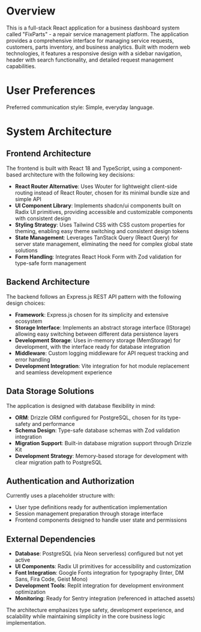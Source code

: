 # Overview

This is a full-stack React application for a business dashboard system called "FixParts" - a repair service management platform. The application provides a comprehensive interface for managing service requests, customers, parts inventory, and business analytics. Built with modern web technologies, it features a responsive design with a sidebar navigation, header with search functionality, and detailed request management capabilities.

# User Preferences

Preferred communication style: Simple, everyday language.

# System Architecture

## Frontend Architecture
The frontend is built with React 18 and TypeScript, using a component-based architecture with the following key decisions:

- **React Router Alternative**: Uses Wouter for lightweight client-side routing instead of React Router, chosen for its minimal bundle size and simple API
- **UI Component Library**: Implements shadcn/ui components built on Radix UI primitives, providing accessible and customizable components with consistent design
- **Styling Strategy**: Uses Tailwind CSS with CSS custom properties for theming, enabling easy theme switching and consistent design tokens
- **State Management**: Leverages TanStack Query (React Query) for server state management, eliminating the need for complex global state solutions
- **Form Handling**: Integrates React Hook Form with Zod validation for type-safe form management

## Backend Architecture
The backend follows an Express.js REST API pattern with the following design choices:

- **Framework**: Express.js chosen for its simplicity and extensive ecosystem
- **Storage Interface**: Implements an abstract storage interface (IStorage) allowing easy switching between different data persistence layers
- **Development Storage**: Uses in-memory storage (MemStorage) for development, with the interface ready for database integration
- **Middleware**: Custom logging middleware for API request tracking and error handling
- **Development Integration**: Vite integration for hot module replacement and seamless development experience

## Data Storage Solutions
The application is designed with database flexibility in mind:

- **ORM**: Drizzle ORM configured for PostgreSQL, chosen for its type-safety and performance
- **Schema Design**: Type-safe database schemas with Zod validation integration
- **Migration Support**: Built-in database migration support through Drizzle Kit
- **Development Strategy**: Memory-based storage for development with clear migration path to PostgreSQL

## Authentication and Authorization
Currently uses a placeholder structure with:
- User type definitions ready for authentication implementation
- Session management preparation through storage interface
- Frontend components designed to handle user state and permissions

## External Dependencies
- **Database**: PostgreSQL (via Neon serverless) configured but not yet active
- **UI Components**: Radix UI primitives for accessibility and customization
- **Font Integration**: Google Fonts integration for typography (Inter, DM Sans, Fira Code, Geist Mono)
- **Development Tools**: Replit integration for development environment optimization
- **Monitoring**: Ready for Sentry integration (referenced in attached assets)

The architecture emphasizes type safety, development experience, and scalability while maintaining simplicity in the core business logic implementation.